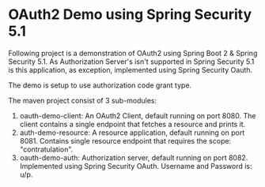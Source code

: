 # OAuth2 Demo using Spring Security 5.1

Following project is a demonstration of OAuth2 using Spring Boot 2 & Spring Security 5.1.
As Authorization Server's isn't supported in Spring Security 5.1 is this application, as exception, implemented using Spring Security Oauth.

The demo is setup to use authorization code grant type.

The maven project consist of 3 sub-modules:
1. oauth-demo-client: An OAuth2 Client, default running on port 8080. The client contains a single endpoint that fetches a resource and prints it.
2. auth-demo-resource: A resource application, default  running on port 8081. Contains single resource endpoint that requires the scope: "contratulation".
3. oauth-demo-auth: Authorization server, default running on port 8082. Implemented using Spring Security OAuth. Username and Password is: u/p.
